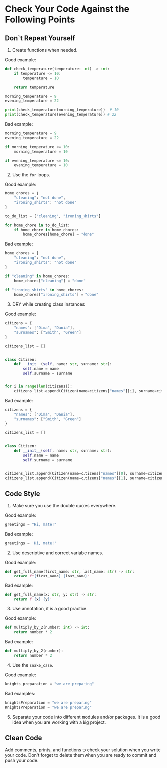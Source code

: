 # Сheck Your Code Against the Following Points

## Don`t Repeat Yourself

1. Create functions when needed.

Good example:

```python
def check_temperature(temperature: int) -> int:
    if temperature <= 10:
        temperature = 10

    return temperature

morning_temperature = 9
evening_temperature = 22

print(check_temperature(morning_temperature))  # 10
print(check_temperature(evening_temperature)) # 22
```

Bad example:

```python
morning_temperature = 9
evening_temperature = 22

if morning_temperature <= 10:
    morning_temperature = 10

if evening_temperature <= 10:
    evening_temperature = 10
```

2. Use the `for` loops.

Good example:

```python
home_chores = {
    "cleaning": "not done",
    "ironing_shirts": "not done"
}

to_do_list = ["cleaning", "ironing_shirts"]

for home_chore in to_do_list:
    if home_chore in home_chores:
        home_chores[home_chore] = "done"
```

Bad example:

```python
home_chores = {
    "cleaning": "not done",
    "ironing_shirts": "not done"
}

if "cleaning" in home_chores:
    home_chores["cleaning"] = "done"
    
if "ironing_shirts" in home_chores:
    home_chores["ironing_shirts"] = "done"
```

3. DRY while creating class instances:

Good example:

```python
citizens = {
    "names": ["Dima", "Dania"], 
    "surnames": ["Smith", "Green"]
}

citizens_list = []


class Citizen:
    def __init__(self, name: str, surname: str):
        self.name = name
        self.surname = surname


for i in range(len(citizens)):
    citizens_list.append(Citizen(name=citizens["names"][i], surname=citizens["surnames"][i]))
```

Bad example:

```python
citizens = {
    "names": ["Dima", "Dania"], 
    "surnames": ["Smith", "Green"]
}

citizens_list = []


class Citizen:
    def __init__(self, name: str, surname: str):
        self.name = name
        self.surname = surname


citizens_list.append(Citizen(name=citizens["names"][0], surname=citizens["surnames"][0]))
citizens_list.append(Citizen(name=citizens["names"][1], surname=citizens["surnames"][1]))
```

## Code Style

1. Make sure you use the double quotes everywhere.

Good example:

```python
greetings = "Hi, mate!"
```

Bad example:

```python
greetings = 'Hi, mate!'
```

2. Use descriptive and correct variable names.

Good example:

```python
def get_full_name(first_name: str, last_name: str) -> str:
    return f"{first_name} {last_name}"
```

Bad example:

```python
def get_full_name(x: str, y: str) -> str:
    return f'{x} {y}'
```

3. Use annotation, it is a good practice.

Good example:

```python
def multiply_by_2(number: int) -> int:
    return number * 2
```

Bad example:

```python
def multiply_by_2(number):
    return number * 2
```

4. Use the `snake_case`.

Good example:

```python
knights_preparation = "we are preparing"
```

Bad examples:

```python
knightsPreparation = "we are preparing"
KnightsPreparation = "we are preparing"
```

5. Separate your code into different modules and/or packages. 
It is a good idea when you are working with a big project.

## Clean Code

Add comments, prints, and functions to check your solution when you write your code. 
Don't forget to delete them when you are ready to commit and push your code.

